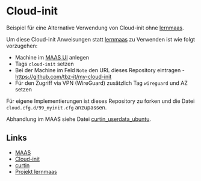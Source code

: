 # Cloud-init

Beispiel für eine Alternative Verwendung von Cloud-init ohne [lernmaas](https://github.com/mc-b/lernmaas).

Um diese Cloud-init Anweisungen statt [lernmaas](https://github.com/mc-b/lernmaas) zu Verwenden ist wie folgt vorzugehen:
* Machine im [MAAS UI](https://maas.io) anlegen
* Tags `cloud-init`  setzen
* Bei der Machine im Feld `Note` den URL dieses Repository eintragen - https://github.com/tbz-it/my-cloud-init
* Für den Zugriff via VPN (WireGuard) zusätzlich Tag `wireguard` und AZ setzen

Für eigene Implementierungen ist dieses Repository zu forken und die Datei `cloud.cfg.d/99_myinit.cfg` anzupassen.

Abhandlung im MAAS siehe Datei [curtin_userdata_ubuntu](https://github.com/mc-b/lernmaas/blob/master/preseeds/curtin_userdata_ubuntu).

## Links

* [MAAS](https://maas.io)
* [Cloud-init](https://cloudinit.readthedocs.io/)
* [curtin](https://curtin.readthedocs.io/)
* [Projekt lernmaas](https://github.com/mc-b/lernmaas)
